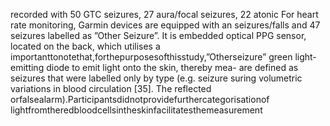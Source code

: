 recorded with 50 GTC seizures, 27 aura/focal seizures, 22 atonic For heart rate monitoring, Garmin devices are equipped with an
seizures/falls and 47 seizures labelled as ”Other Seizure”. It is embedded optical PPG sensor, located on the back, which utilises a
importanttonotethat,forthepurposesofthisstudy,”Otherseizure” green light-emitting diode to emit light onto the skin, thereby mea-
are defined as seizures that were labelled only by type (e.g. seizure suring volumetric variations in blood circulation [35]. The reflected
orfalsealarm).Participantsdidnotprovidefurthercategorisationof lightfromtheredbloodcellsintheskinfacilitatesthemeasurement